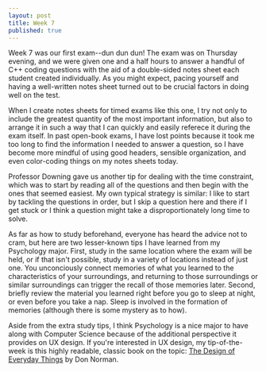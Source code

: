 ```yaml
---
layout: post
title: Week 7
published: true
---
```



Week 7 was our first exam--dun dun dun!  The exam was on Thursday evening, and we were given one and a half hours to answer a handful of C++ coding questions with the aid of a double-sided notes sheet each student created individually.  As you might expect, pacing yourself and having a well-written notes sheet turned out to be crucial factors in doing well on the test.

When I create notes sheets for timed exams like this one, I try not only to include the greatest quantity of the most important information, but also to arrange it in such a way that I can quickly and easily referece it during the exam itself.  In past open-book exams, I have lost points because it took me too long to find the information I needed to answer a question, so I have become more mindful of using good headers, sensible organization, and even color-coding things on my notes sheets today.

Professor Downing gave us another tip for dealing with the time constraint, which was to start by reading all of the questions and then begin with the ones that seemed easiest.  My own typical strategy is similar: I like to start by tackling the questions in order, but I skip a question here and there if I get stuck or I think a question might take a disproportionately long time to solve.

As far as how to study beforehand, everyone has heard the advice not to cram, but here are two lesser-known tips I have learned from my Psychology major.  First, study in the same location where the exam will be held, or if that isn't possible, study in a variety of locations instead of just one.  You unconciously connect memories of what you learned to the characteristics of your surroundings, and returning to those surroundings or similar surroundings can trigger the recall of those memories later.  Second, briefly review the material you learned right before you go to sleep at night, or even before you take a nap.  Sleep is involved in the formation of memories (although there is some mystery as to how).

Aside from the extra study tips, I think Psychology is a nice major to have along with Computer Science because of the additional perspective it provides on UX design.  If you're interested in UX design, my tip-of-the-week is this highly readable, classic book on the topic: [The Design of Everyday Things](http://www.amazon.com/gp/product/0465050654/ref=pd_lpo_sbs_dp_ss_1/181-0818089-8569701?pf_rd_m=ATVPDKIKX0DER&pf_rd_s=lpo-top-stripe-1&pf_rd_r=1251Z0ETBZWJ0NPQZAZX&pf_rd_t=201&pf_rd_p=1944687762&pf_rd_i=1452654123) by Don Norman.
